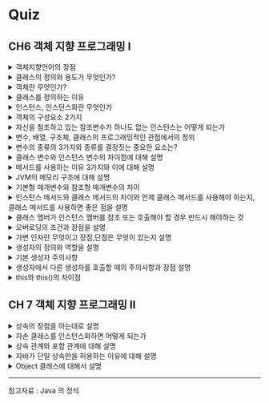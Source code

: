 # Quiz

## CH6 객체 지향 프로그래밍 Ⅰ

<details>
<summary>
객체지향언어의 장점
</summary>

---

코드의 재사용성이 높으며, 관리가 용이하고(적은 노력으로 쉽게 코드를 변경할 수 있음), 신뢰성이 높은 프로그래밍을 가능하게 한다(캡슐화)

---

</details>

<details>
<summary>
클래스의 정의와 용도가 무엇인가?
</summary>

---

클래스의 정의는 객체를 정의해 놓은 것으로 객체의 설계도 또는 틀이라고도 할 수 있으며, 객체를 생성하는데 사용된다.

---

</details>

<details>
<summary>
객체란 무엇인가?
</summary>

---

프로그래밍에서 객체란 클래스에 정의된 내용대로 **메모리**에 생성된 것을 말한다.

---

</details>


<details>
<summary>
클래스를 정의하는 이유
</summary>

---

한번 정의해 놓으면 매번 객체를 생성할 때마다 어떻게 만들어야할지 고민하지 않아도 된다.(붕어빵 틀, 설계도)

---

</details>

<details>
<summary>
인스턴스, 인스턴스화란 무엇인가
</summary>

----

클래스로 부터 만들어진 객체를 **인스턴스**라고 부르며, 그 과정을 **인스턴스화**라고 부른다.

----

</details>

<details>
<summary>
객체의 구성요소 2가지
</summary>

----

속성과 기능

```java
class Tv{
    boolean power; // 속성
    
    void power(); // 기능
}
```

----

</details>

<details>
<summary>
자신을 참조하고 있는 참조변수가 하나도 없는 인스턴스는 어떻게 되는가
</summary>

----

가비지 컬렉터에 의해서 자동적으로 메모리에서 제거가 된다.

----

</details>

<details>
<summary>
변수, 배열, 구조체, 클래스의 프로그래밍적인 관점에서의 정의 
</summary>

----

1. 변수 : 하나의 데이터를 저장할 수 있는 공간

2. 배열 : 같은 종류의 여러 데이터를 하나의 집합으로 저장할 수 있는 공간

3. 구조체 : 서로 관련된 여러 데이터를 종류에 관계없이 하나의 집합으로 저장할 수 있는 공간

4. 클래스 : 데이터와 함수의 결합(구조체 + 함수)

----

</details>

<details>
<summary>
변수의 종류의 3가지와 종류를 결정짓는 중요한 요소는?
</summary>

---

클래스 변수, 인스턴스 변수, 지역 변수 이렇게 3가지로 분류가 되며 결정짓는 요소는 
변수의 선언된 위치이다. 클래스 변수와 인스턴스 변수는 모두 멤버 변수에 속한다.
멤버 변수에 static이 붙었다면 클래스 변수, 그렇지 않다면 인스턴스 변수이다.

```java
class Variables{
    int iv; // 인스턴스 변수 (멤버 변수)
    static int cv; // 클래스 변수 (멤버 변수)
    
    void method(){
        int lv = 0; // 지역변수
    }
}
```

---

</details>

<details>
<summary>
클래스 변수와 인스턴스 변수의 차이점에 대해 설명
</summary>

----

인스턴스 변수는 인스턴스마다 독립적인 공간을 가지므로 인스턴스 마다 고유한 상태를 유지해야하는 속성의 경우 인스턴스 변수로 선언하고
모든 인스턴스가 공통된 값을 유지해야하는 속성의 경우 클래스 변수로 선언해야 한다.

또한 클래스 변수의 경우 인스턴스를 생성하지 않고도 언제라도 바로 사용할 수 있으며 클래스가 메모리에 로딩될 때 생성되어 프로그램이 종료될 때까지 유지되며
public을 붙이는 경우 프로그램 내에서 어디서나 접근할 수 있는 전역변수의 성격을 갖는다.

----

</details>

<details>
<summary>
메서드를 사용하는 이유 3가지와 이에 대해 설명
</summary>

----

높은 재사용성 : 한번 만들어놓은 메서드는 몇 번이고 호출할 수 있으며, 다른 프로그램에서도 사용이 가능하다. ex) JAVA API

중복된 코드의 제거 : 프로그램을 작성하다보면, 작은 태용의 문장들이 여러 곳에 반복해서 나타나곤 하는데, 이런 반복을 줄임으로써 코드의 길이를 줄이고 변경사항이 발생했을 때 수정해야할 코드의 양을 줄여 오류가 발생할 가능성도 함께 줄어든다.

프로그램의 구조화 : 큰 규모의 프로그램에서는 문장을 작업단위로 나눠서 열 개의 메서드에 담아 프로그램의 구조를 단순화 시키는 것이 필수적이다.

----
</details>

<details>
<summary>
JVM의 메모리 구조에 대해 설명
</summary>

응용프로그램이 실행되면, JVM은 시스템으로부터 프로그램을 수행하는데 필요한 메모리를 할당받고
JVM은 메모리를 용도에 따라 3가지 영역으로 나누어 관리한다. 
----

### 메서드 영역
프로그램 실행 중 어떤 클래스가 사용되면 해당 클래스의 클래스파일을 읽어서 분석하여 클래스에 대한 정보(클래스 데이터)를 이곳에 저장한다.
### 힙 영역
인스턴스가 생성되는 공간
### 스택 영역
메서드가 작업을 수행하는 동안 지역변수들과 연산의 중간 결과 등을 저장하는데 사용

----
</details>

<details>
<summary>
기본형 매개변수와 참조형 매개변수의 차이
</summary>

----

기본형 매개변수는 값을 읽기만 할 수 있지만 참조형 매개변수는 읽기, 쓰기 모두 가능하다.

````java
class Ex{
    static class Data{
        int x;
    }
    static void ex1(int x){ // 기본형 매개변수
        System.out.print(x);
    }
    static void ex2(Data data){ // 참조형 매개변수
        data.x = 100;
        System.out.println(data.x);
    }
}
````

----
</details>

<details>
<summary>
인스턴스 메서드와 클래스 메서드의 차이와 언제 클래스 메서드를 사용해야 하는지, 클래스 메서드를 사용하면 좋은 점을 설명
</summary>

----

1. 변수와 마찬가지로 static 이 붙으면 클래스 메서드, 아니면 인스턴스 메서드이다.
2. 인스턴스 메서드와 달리 클래스 메서드는 인스턴스를 생성하지 않아도 호출이 가능하다. (그래서 클래스 메서드에서 인스턴스 변수 사용을 금지한다.)

클래스 메서드의 장점은 아래와 같다.

- 성능 면에서 더 좋음

인스턴스 변수와 인스텬스 메서드를 사용하지 않는 메서드의 경우 static 을 붙여서 클래스 메서드로 사용하는 것이 성능 면에서 더 좋다.
인스턴스 메서드의 경우 실행 시 호출 되어야할 메서드를 찾는 과정이 추가적으로 들어가기 때문에 시간이 더 걸리기 때문이다.

----
</details>

<details>
<summary>
클래스 멤버가 인스턴스 멤버를 참조 또는 호출해야 할 경우 반드시 해야하는 것
</summary>

----

앞서 인스턴스를 생성해야 한다.

````java
class Ex{
    int num = 1;
    static int num2 = new Ex().num + 1; 
    
    static void staticMathod(){
        System.out.println(new Ex().num);
    }
}
````

----
</details>

<details>
<summary>
오버로딩의 조건과 장점을 설명
</summary>

----

조건
1. 같은 메서드 이름을 가져야 한다.
2. 매개변수의 개수 또는 타입이 달라야 한다.

장점

메서드의 **이름을 절약**할 수 있으며 **같은 기능을 하는 메서드**들을 **하나의 이름**으로 정의하여 기억하기도 쉽고 **기능을 예측**하기도 쉽다.

----
</details>

<details>
<summary>
가변 인자란 무엇이고 장점,단점은 무엇이 있는지 설명
</summary>

----

매개변수의 개수를 동적으로 지정해 줄 수 있는 기능을 말하며 매개변수의 개수를 다르게 해서 여러 개의 메서드를 작성할 때 하나로 대체할 수 있기에 편리하다.

하지만 가변인자는 내부적으로 배열로 이루저여 있기 떄문에 호출할 때마다 배열이 생기기 때문에 비효율에 주의하며 꼭 필요할 때 사용해야 하며, 가변인자를 
포함한 메서드의 경우 오버로딩하면, 구별되지 못하는 경우가 발생하기에 주의해야 한다.

----
</details>

<details>
<summary>
생성자의 정의와 역할을 설명
</summary>

----

인스턴스가 생성될 때 호출되는 인스턴스 초기화 메서드로써 

- 인스턴스 변수의 초기화 작업
- 인스턴스 생성 시에 실행되어야 할 작업

을 위해 사용된다.

----
</details>

<details>
<summary>
기본 생성자 주의사항
</summary>

----

생성자가 하나라도 존재하는 경우 생성되지 않는다.

----
</details>

<details>
<summary>
생성자에서 다른 생성자를 호출할 때의 주의사항과 장점 설명
</summary>

----

this() 를 통해 호출해야 하며, 반드시 첫줄에서만 호출이 가능하다.

장점

- 생성자에서 다른 생성자를 호출하는 방식은 코드를 유기적으로 연결하여 더 좋은 코드를 얻을 수 있으며
- 또한 수정이 필요한 경우에도 보다 적은 코드만을 변경해주면 되므로 유지보수가 쉬워진다.

추가적으로 클래스 메소드의 경우 this 키워드를 사용할 수 없다.
> 클래스 메소드의 경우 인스턴스 생성과 관련없이 호출이 가능하기 때문에 호출 시점에 인스턴스가 존재하지 않을 수 있다. 


----
</details>

<details>
<summary>
this와 this()의 차이점
</summary>

----

### this
> 인스턴스 자신을 가리키는 참조변수이며 인스턴스의 주소가 저장되어 있다.
> 모든 인스턴스 메서드에 지역변수로 숨겨진 채로 존재한다.
### this()
> 생성자, 같은 클래스의 다른 생성자를 호출할 때 사용된다.

----
</details>


## CH 7 객체 지향 프로그래밍 Ⅱ

<details>
<summary>
상속의 장점을 아는대로 설명
</summary>

----

> 코드의 재사용성을 높이고 중복을 제거하여 생산성과 유지보수에 크게 기여한다.

적은 양의 코드로 새로운 클래스를 작성할 수 있으며, 코드를 공통적으로 관리할 수 있기 때문에 코드 추가 및 변경이 매우 용이하다.
이러한 특징으로 인해 코드의 재사용성을 높이고, 중복을 제거하여 생산성과 유지보수에 크게 기여한다.

----
</details>

<details>
<summary>
자손 클래스를 인스턴스화하면 어떻게 되는가
</summary>

----

조상 클래스의 멤버와 자손 클래스의 멤버가 합쳐진 하나의 인스턴스로 생성된다.

----
</details>

<details>
<summary>
상속 관계와 포함 관계에 대해 설명
</summary>

----

둘 다 클래스 간에 관계를 맺어 주고 클래스를 재사용하는 방법이다. 차이는 그 의미에 있다.


상속 관계의 경우 
>'A는 B이다.' 라는 의미에 적합하다. 

포함 관계의 경우
>'A는 B를 가지고 있다' 라는 의미에 좀 더 적합하다.

----
</details>

<details>
<summary>
자바가 단일 상속만을 허용하는 이유에 대해 설명
</summary>

----

다중상속을 허용하면 여러 클래스로부터 상속받을 수 있기 때문에 복합적인 기능을 갖을 수는 있지만 아래와 같은 단점들이 있다.

- 클래스간의 관계가 매우 복잡해짐
- 서로 다른 클래스로부터 상속 받은 멤버의 이름이 같을 경우 구분할 수 있는 방법이 없음

때문에 클래스간의 관계를 보다 명확히 하고 코드를 더욱 신뢰할 수 있게 만들어주기 위해 단일 상속만을 허용한다.

----
</details>

<details>
<summary>
Object 클래스에 대해서 설명
</summary>

----

상속 계층도에서 가장 최상위에 위치한 클래스이며 컴파일러가 모든 클래스가 Object클래스를 상속받도록 해준다.
즉 모든 클래스에는 extends Object 라는 문구가 생략되어 있다고 봐도 무방하다.

상속 받았기에 모든 클래스는 toString(), equals() 같은 멤버들을 사용할 수 있다.

----
</details>


---
참고자료 : Java 의 정석 